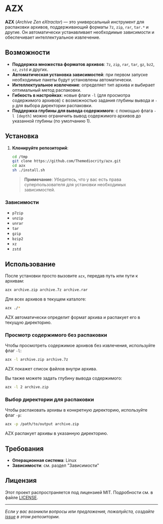 # AZX

**AZX** (*Archive Zen eXtractor*) — это универсальный инструмент для распаковки архивов, поддерживающий форматы `7z`, `zip`, `rar`, `tar.*` и другие. Он автоматически устанавливает необходимые зависимости и обеспечивает интеллектуальное извлечение.

## Возможности

- **Поддержка множества форматов архивов**: `7z`, `zip`, `rar`, `tar`, `gz`, `bz2`, `xz`, `zstd` и других.
- **Автоматическая установка зависимостей**: при первом запуске необходимые пакеты будут установлены автоматически.
- **Интеллектуальное извлечение**: определяет тип архива и выбирает оптимальный метод распаковки.
- **Гибкость в настройках**: новые флаги `-l` (для просмотра содержимого архивов) с возможностью задания глубины вывода и `-p` для выбора директории распаковки.
- **Поддержка глубины для вывода содержимого**: с помощью флага `-l [depth]` можно ограничить вывод содержимого архивов до указанной глубины (по умолчанию 1).

## Установка

1. **Клонируйте репозиторий**:

    ```bash
    cd /tmp
    git clone https://github.com/Themediocrity/azx.git
    cd azx
    sh ./install.sh
    ```

    > **Примечание**: Убедитесь, что у вас есть права суперпользователя для установки необходимых зависимостей.

### Зависимости

- `p7zip`
- `unzip`
- `unrar`
- `tar`
- `gzip`
- `bzip2`
- `xz`
- `zstd`

## Использование

После установки просто вызовите `azx`, передав путь или пути к архивам:

```bash
azx archive.zip archive.7z archive.rar
```
Для всех архивов в текущем каталоге:

```bash
azx ./*
```

AZX автоматически определит формат архива и распакует его в текущую директорию.

### Просмотр содержимого без распаковки

Чтобы просмотреть содержимое архивов без извлечения, используйте флаг `-l`:

```bash
azx -l archive.zip archive.7z
```

AZX покажет список файлов внутри архива.

Вы также можете задать глубину вывода содержимого:

```bash
azx -l 2 archive.zip
```

### Выбор директории для распаковки

Чтобы распаковать архивы в конкретную директорию, используйте флаг `-p`:

```bash
azx -p /path/to/output archive.zip
```

AZX распакует архивы в указанную директорию.

## Требования

- **Операционная система**: Linux
- **Зависимости**: см. раздел "Зависимости"

## Лицензия

Этот проект распространяется под лицензией MIT. Подробности см. в файле [LICENSE](LICENSE).

---
*Если у вас возникли вопросы или предложения, пожалуйста, создайте [issue](https://github.com/Themediocrity/azx/issues) в этом репозитории.*
